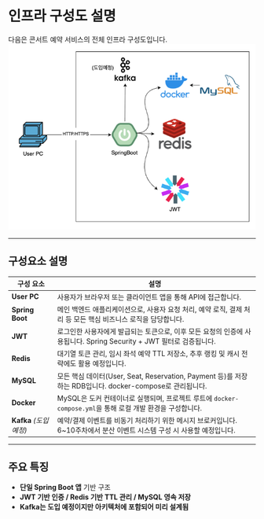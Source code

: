 # 인프라 구성도 설명

다음은 콘서트 예약 서비스의 전체 인프라 구성도입니다.  
![인프라 구성도](./infra.png)

---

## 구성요소 설명

| 구성 요소 | 설명 |
|-----------|------|
| **User PC** | 사용자가 브라우저 또는 클라이언트 앱을 통해 API에 접근합니다. |
| **Spring Boot** | 메인 백엔드 애플리케이션으로, 사용자 요청 처리, 예약 로직, 결제 처리 등 모든 핵심 비즈니스 로직을 담당합니다. |
| **JWT** | 로그인한 사용자에게 발급되는 토큰으로, 이후 모든 요청의 인증에 사용됩니다. Spring Security + JWT 필터로 검증됩니다. |
| **Redis** | 대기열 토큰 관리, 임시 좌석 예약 TTL 저장소, 추후 랭킹 및 캐시 전략에도 활용 예정입니다. |
| **MySQL** | 모든 핵심 데이터(User, Seat, Reservation, Payment 등)를 저장하는 RDB입니다. docker-compose로 관리됩니다. |
| **Docker** | MySQL은 도커 컨테이너로 실행되며, 프로젝트 루트에 `docker-compose.yml`을 통해 로컬 개발 환경을 구성합니다. |
| **Kafka** *(도입 예정)* | 예약/결제 이벤트를 비동기 처리하기 위한 메시지 브로커입니다. 6~10주차에서 분산 이벤트 시스템 구성 시 사용할 예정입니다. |

---

## 주요 특징

- **단일 Spring Boot 앱** 기반 구조
- **JWT 기반 인증 / Redis 기반 TTL 관리 / MySQL 영속 저장**
- **Kafka는 도입 예정이지만 아키텍처에 포함되어 미리 설계됨**
